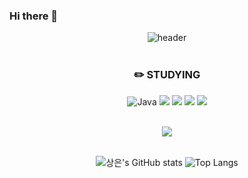 ### Hi there 👋


<!--
**vmkmym/vmkmym** is a ✨ _special_ ✨ repository because its `README.md` (this file) appears on your GitHub profile.

Here are some ideas to get you started:

- 🔭 I’m currently working on ...
- 🌱 I’m currently learning ...
- 👯 I’m looking to collaborate on ...
- 🤔 I’m looking for help with ...
- 💬 Ask me about ...
- 📫 How to reach me: ...
- 😄 Pronouns: ...
- ⚡ Fun fact: ...
-->

<div align="center">








![header](https://capsule-render.vercel.app/api?type=Waving&color=auto&height=300&section=header&text=%20KimSangEun&fontSize=90)
<br/>
<br/>

### :pencil2: STUDYING
![Java](https://img.shields.io/badge/Java-000000.svg?&style=flat&logo=Java&logoColor=white) <img src="https://img.shields.io/badge/Kotlin-000000?style=flat&logo=kotlin&logoColor=#7F52FF"/> <img src="https://img.shields.io/badge/Android-000000?style=flat&logo=android&logoColor=#3DDC84"/> <img src="https://img.shields.io/badge/JetpackCompose-000000?style=flat&logo=jetpackcompose&logoColor=#4285F4"/> <img src="https://img.shields.io/badge/Python-000000?style=flat&logo=python&logoColor=#3776AB"/>

<br/>
<a href="https://hits.seeyoufarm.com"><img src="https://hits.seeyoufarm.com/api/count/incr/badge.svg?url=https%3A%2F%2Fgithub.com%2Fvmkmym%2Fhit-counter&count_bg=%23CDADE0&title_bg=%23F7A3A3&icon=&icon_color=%23E7E7E7&title=hello&edge_flat=false"/></a>
<br/>
<br/>

![상은's GitHub stats](https://github-readme-stats.vercel.app/api?username=vmkmym&show_icons=true&theme=tokyonight&hide=java,python,html)  ![Top Langs](https://github-readme-stats.vercel.app/api/top-langs/?username=vmkmym&layout=compact&theme=synthwave&hide=java,python,html)



</div>
